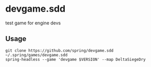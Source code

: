# devgame.sdd
test game for engine devs


## Usage

    git clone https://github.com/spring/devgame.sdd ~/.spring/games/devgame.sdd
    spring-headless --game 'devgame $VERSION' --map DeltaSiegeDry

